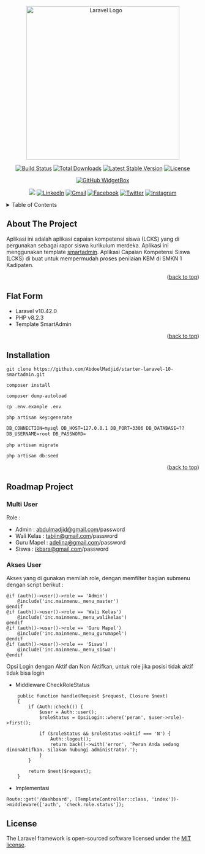 <p align="center"><a href="https://laravel.com" target="_blank"><img src="https://raw.githubusercontent.com/laravel/art/master/logo-lockup/5%20SVG/2%20CMYK/1%20Full%20Color/laravel-logolockup-cmyk-red.svg" width="400" alt="Laravel Logo"></a></p>

<p align="center">
<a href="https://github.com/laravel/framework/actions"><img src="https://github.com/laravel/framework/workflows/tests/badge.svg" alt="Build Status"></a>
<a href="https://packagist.org/packages/laravel/framework"><img src="https://img.shields.io/packagist/dt/laravel/framework" alt="Total Downloads"></a>
<a href="https://packagist.org/packages/laravel/framework"><img src="https://img.shields.io/packagist/v/laravel/framework" alt="Latest Stable Version"></a>
<a href="https://packagist.org/packages/laravel/framework"><img src="https://img.shields.io/packagist/l/laravel/framework" alt="License"></a>
</p>

<div align="center">
  
[![GitHub WidgetBox](https://github-widgetbox.vercel.app/api/profile?username=abdoelmadjid&data=followers,repositories,stars,commits&theme=viridescent)](https://github.com/abdoelmadjid)
<!-- <h3 align ="center"> <strong> Let`s Code.Build & FUN </strong> </h3>  -->

![](https://komarev.com/ghpvc/?username=abdoelmadjid&color=brightgreen&style=for-the-badge)
[![LinkedIn](https://img.shields.io/badge/linkedin-%230077B5.svg?style=for-the-badge&logo=linkedin&logoColor=white)](https://www.linkedin.com/in/abdoelmadjid/)
[![Gmail](https://img.shields.io/badge/%20-Send%20Mail-black?color=14171A&labelColor=ef5350&logo=gmail&logoColor=ffffff&style=for-the-badge)](mailto:abdulmadjid.mpd@gmail.com)
[![Facebook](https://img.shields.io/badge/Facebook-%231877F2.svg?style=for-the-badge&logo=Facebook&logoColor=white)](https://facebook.com/abdulmadjid.mpd)
[![Twitter](https://img.shields.io/badge/Twitter-%231DA1F2.svg?style=for-the-badge&logo=Twitter&logoColor=white)](https://x.com/AbdoelMadjid)
[![Instagram](https://img.shields.io/badge/Instagram-%405DE6.svg?style=for-the-badge&logo=Instagram&logoColor=white)](https://x.com/AbdoelMadjid)

</div>

<!-- TABLE OF CONTENTS -->
<details>
  <summary>Table of Contents</summary>
  <ol>
    <li><a href="#about-the-project">About The Project</a></li>
    <li><a href="#flat-form">Flat Form</a></li>
    <li><a href="#installation">Installation</a></li>
    <li><a href="#roadmap-project">Roadmap Project</a></li>
    <li><a href="#license">License</a></li>
  </ol>
</details>


<!-- ABOUT THE PROJECT -->
## About The Project

Aplikasi ini adalah aplikasi capaian kompetensi siswa (LCKS) yang di pergunakan sebagai rapor siswa kurikulum merdeka. 
Aplikasi ini menggunakan template [smartadmin](https://wrapbootstrap.com/user/MyOrange).
Aplikasi Capaian Kompetensi Siswa (LCKS) di buat untuk mempermudah proses penilaian KBM di SMKN 1 Kadipaten. 

<p align="right">(<a href="#readme-top">back to top</a>)</p>

<!-- FLAT FORM -->
## Flat Form
- Laravel v10.42.0
- PHP v8.2.3
- Template SmartAdmin 

<p align="right">(<a href="#readme-top">back to top</a>)</p>

<!-- INSTALLATION -->
## Installation

```console
git clone https://github.com/AbdoelMadjid/starter-laravel-10-smartadmin.git
```

```console
composer install
```

```console
composer dump-autoload
```

```console
cp .env.example .env
```

```console
php artisan key:generate
```

```html
DB_CONNECTION=mysql DB_HOST=127.0.0.1 DB_PORT=3306 DB_DATABASE=??
DB_USERNAME=root DB_PASSWORD=
```

```console
php artisan migrate
```

```console
php artisan db:seed
```

<p align="right">(<a href="#readme-top">back to top</a>)</p>

## Roadmap Project
### Multi User
Role : <br>
- Admin : abdulmadjid@gmail.com/password <br>
- Wali Kelas : tabiin@gmail.com/password <br>
- Guru Mapel : adelina@gmail.com/password <br>
- Siswa : ikbara@gmail.com/password <br>

### Akses User
Akses yang di gunakan memilah role, dengan memfilter bagian submenu dengan script berikut :

```console
@if (auth()->user()->role == 'Admin')
    @include('inc.mainmenu._menu_master')
@endif
@if (auth()->user()->role == 'Wali Kelas')
    @include('inc.mainmenu._menu_walikelas')
@endif
@if (auth()->user()->role == 'Guru Mapel')
    @include('inc.mainmenu._menu_gurumapel')
@endif
@if (auth()->user()->role == 'Siswa')
    @include('inc.mainmenu._menu_siswa')
@endif
```

Opsi Login dengan Aktif dan Non Aktifkan, untuk role jika posisi tidak aktif tidak bisa login

-   Middleware CheckRoleStatus

```console
    public function handle(Request $request, Closure $next)
    {
        if (Auth::check()) {
            $user = Auth::user();
            $roleStatus = OpsiLogin::where('peran', $user->role)->first();

            if ($roleStatus && $roleStatus->aktif === 'N') {
                Auth::logout();
                return back()->with('error', 'Peran Anda sedang dinonaktifkan. Silakan hubungi administrator.');
            }
        }

        return $next($request);
    }
```

-   Implementasi

```console
Route::get('/dashboard', [TemplateController::class, 'index'])->middleware(['auth', 'check.role.status']);
```

## License

The Laravel framework is open-sourced software licensed under the [MIT license](https://opensource.org/licenses/MIT).
